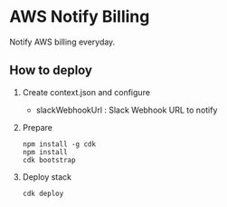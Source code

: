 # AWS Notify Billing

Notify AWS billing everyday.

## How to deploy

 1. Create context.json and configure

    - slackWebhookUrl : Slack Webhook URL to notify

 2. Prepare

    ```shell
    npm install -g cdk
    npm install
    cdk bootstrap
    ```

 3. Deploy stack

    ```shell
    cdk deploy
    ```

